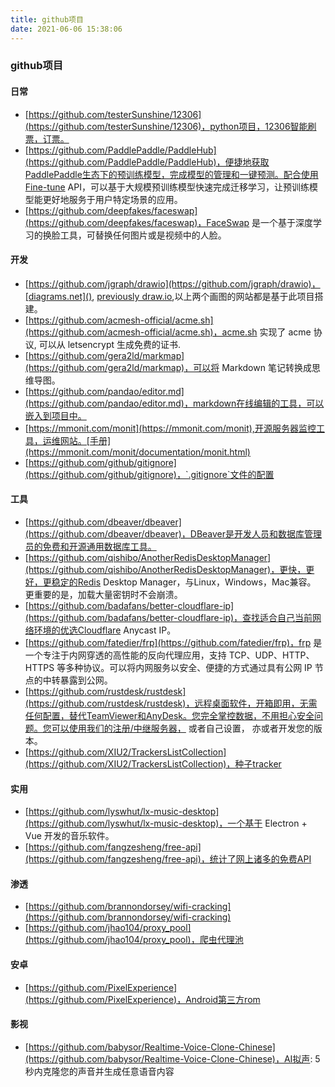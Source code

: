 ```yaml
---
title: github项目
date: 2021-06-06 15:38:06
---
```



### github项目

#### 日常
* [https://github.com/testerSunshine/12306](https://github.com/testerSunshine/12306)，python项目，12306智能刷票，订票。
* [https://github.com/PaddlePaddle/PaddleHub](https://github.com/PaddlePaddle/PaddleHub)，便捷地获取PaddlePaddle生态下的预训练模型，完成模型的管理和一键预测。配合使用Fine-tune API，可以基于大规模预训练模型快速完成迁移学习，让预训练模型能更好地服务于用户特定场景的应用。
* [https://github.com/deepfakes/faceswap](https://github.com/deepfakes/faceswap)，FaceSwap 是一个基于深度学习的换脸工具，可替换任何图片或是视频中的人脸。


#### 开发
* [https://github.com/jgraph/drawio](https://github.com/jgraph/drawio)，[diagrams.net](), [previously draw.io](),以上两个画图的网站都是基于此项目搭建。
* [https://github.com/acmesh-official/acme.sh](https://github.com/acmesh-official/acme.sh)，acme.sh 实现了 acme 协议, 可以从 letsencrypt 生成免费的证书.
* [https://github.com/gera2ld/markmap](https://github.com/gera2ld/markmap)，可以将 Markdown 笔记转换成思维导图。
* [https://github.com/pandao/editor.md](https://github.com/pandao/editor.md)，markdown在线编辑的工具，可以嵌入到项目中。
* [https://mmonit.com/monit](https://mmonit.com/monit),开源服务器监控工具，运维网站。[手册](https://mmonit.com/monit/documentation/monit.html)
* [https://github.com/github/gitignore](https://github.com/github/gitignore)，`.gitignore`文件的配置

#### 工具
* [https://github.com/dbeaver/dbeaver](https://github.com/dbeaver/dbeaver)，DBeaver是开发人员和数据库管理员的免费和开源通用数据库工具。
* [https://github.com/qishibo/AnotherRedisDesktopManager](https://github.com/qishibo/AnotherRedisDesktopManager)，更快，更好，更稳定的Redis Desktop Manager，与Linux，Windows，Mac兼容。 更重要的是，加载大量密钥时不会崩溃。
* [https://github.com/badafans/better-cloudflare-ip](https://github.com/badafans/better-cloudflare-ip)，查找适合自己当前网络环境的优选Cloudflare Anycast IP。
* [https://github.com/fatedier/frp](https://github.com/fatedier/frp)，frp 是一个专注于内网穿透的高性能的反向代理应用，支持 TCP、UDP、HTTP、HTTPS 等多种协议。可以将内网服务以安全、便捷的方式通过具有公网 IP 节点的中转暴露到公网。
* [https://github.com/rustdesk/rustdesk](https://github.com/rustdesk/rustdesk)，远程桌面软件，开箱即用，无需任何配置，替代TeamViewer和AnyDesk。您完全掌控数据，不用担心安全问题。您可以使用我们的注册/中继服务器， 或者自己设置， 亦或者开发您的版本。
* [https://github.com/XIU2/TrackersListCollection](https://github.com/XIU2/TrackersListCollection)，种子tracker


#### 实用
* [https://github.com/lyswhut/lx-music-desktop](https://github.com/lyswhut/lx-music-desktop)，一个基于 Electron + Vue 开发的音乐软件。
* [https://github.com/fangzesheng/free-api](https://github.com/fangzesheng/free-api)，统计了网上诸多的免费API


#### 渗透
* [https://github.com/brannondorsey/wifi-cracking](https://github.com/brannondorsey/wifi-cracking)
* [https://github.com/jhao104/proxy_pool](https://github.com/jhao104/proxy_pool)，爬虫代理池


#### 安卓
* [https://github.com/PixelExperience](https://github.com/PixelExperience)，Android第三方rom



#### 影视
* [https://github.com/babysor/Realtime-Voice-Clone-Chinese](https://github.com/babysor/Realtime-Voice-Clone-Chinese)，AI拟声: 5秒内克隆您的声音并生成任意语音内容
